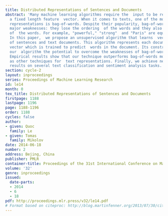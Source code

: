 ```yaml
---
title: Distributed Representations of Sentences and Documents
abstract: 'Many machine learning algorithms require the  input to be represented as
  a fixed length feature  vector. When it comes to texts, one of the most  common
  representations is bag-of-words. Despite their popularity, bag-of-words models have  two
  major weaknesses: they lose the ordering  of the words and they also ignore semantics
  of  the words. For example, "powerful," "strong"  and "Paris" are equally distant.
  In this paper,  we propose an unsupervised algorithm that learns  vector representations
  of sentences and text documents. This algorithm represents each document by a dense
  vector which is trained to predict  words in the document. Its construction gives
  our  algorithm the potential to overcome the weaknesses of bag-of-words models.
  Empirical results show that our technique outperforms bag-of-words models as well
  as other techniques for  text representations. Finally, we achieve new  state-of-the-art
  results on several text classification and sentiment analysis tasks.'
section: cycle-2
layout: inproceedings
series: Proceedings of Machine Learning Research
id: le14
month: 0
tex_title: Distributed Representations of Sentences and Documents
firstpage: 1188
lastpage: 1196
page: 1188-1196
order: 1188
cycles: false
author:
- given: Quoc
  family: Le
- given: Tomas
  family: Mikolov
date: 2014-06-18
number: 2
address: Bejing, China
publisher: PMLR
container-title: Proceedings of the 31st International Conference on Machine Learning
volume: '32'
genre: inproceedings
issued:
  date-parts:
  - 2014
  - 6
  - 18
pdf: http://proceedings.mlr.press/v32/le14.pdf
# Format based on citeproc: http://blog.martinfenner.org/2013/07/30/citeproc-yaml-for-bibliographies/
---
```

